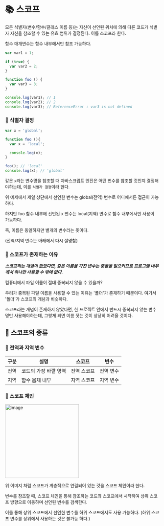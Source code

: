 # 📚 스코프

모든 식별자(변수/함수/클래스 이름 등)는 자신이 선언된 위치에 의해 다른 코드가 식별자 자신을 참조할 수  있는 유효 범위가 결정된다. 이를 스코프라 한다.

함수 매개변수는 함수 내부에서만 참조 가능하다.

```js
var var1 = 1;

if (true) {
  var var2 = 2;
}

function foo () {
  var var3 = 3;
}

console.log(var1); // 1
console.log(var2); // 2
console.log(var3); // ReferenceError : var3 is not defined
```

### 📌 식별자 결정
```js
var x = 'global';

function foo (){
  var x = 'local';

  console.log(x);
}

foo(); // 'local'
console.log(x); // 'global'
```

같은 `x`라는 변수명을 참조할 때 자바스크립트 엔진은 어떤 변수를 참조할 것인지 결정해야하는데, 이를 `식별자 결정`이라 한다.

위 예제에서 제일 상단에서 선언한 변수는 global(전역) 변수로 어디에서든 접근이 가능하다.

하지만 foo 함수 내부에 선언된 x 변수는 local(지역) 변수로 함수 내부에서만 사용이 가능하다.

즉, 이름은 동일하지만 별개의 변수라는 뜻이다.

(전역/지역 변수는 아래에서 다시 설명함)

### 📌 스코프가 존재하는 이유

**_스코프라는 개념이 없었다면, 같은 이름을 가진 변수는 충돌을 일으키므로 프로그램 내부에서 하나만 사용할 수 밖에 없다._**

컴퓨터에서 파일 이름이 절대 중복되지 않을 수 있을까?

우리가 중복된 파일 이름을 사용할 수 있는 이유는 '폴더'가 존재하기 때문이다. 여기서 '폴더'가 스코프의 개념과 비슷하다.

스코프라는 개념이 존재하지 않았다면, 한 프로젝트 안에서 반드시 중복되지 않는 변수명만 사용해야하는데, 그렇게 되면 이름 짓는 것이 상당히 어려울 것이다.

## 🎀 스코프의 종류

### 📌 전역과 지역 변수
|구분|설명|스코프|변수|
|------|---|---|---|
|전역|코드의 가장 바깥 영역|전역 스코프|전역 변수|
|지역|함수 몸체 내부|지역 스코프|지역 변수|


### 📌 스코프 체인
<img width="241" alt="image" src="https://github.com/mingzzi96/js-deep-dive-study/assets/134386378/d859b7cd-a45b-4311-b844-bf65b3000744">

위 이미지 처럼 스코프가 계층적으로 연결되어 있는 것을 스코프 체인이라 한다.

변수를 참조할 때, 스코프 체인을 통해 참조하는 코드의 스코프에서 시작하여 상위 스코프 방향으로 이동하며 선언된 변수를 검색한다.

이를 통해 상위 스코프에서 선언한 변수를 하위 스코프에서도 사용 가능하다. (하위 스코프 변수를 상위에서 사용하는 것은 불가능 하다.)
